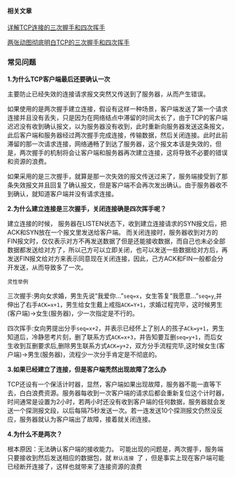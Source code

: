 #### 相关文章

[详解TCP连接的三次握手和四次挥手](https://www.cnblogs.com/AhuntSun-blog/p/12028636.html)

[两张动图彻底明白TCP的三次握手和四次挥手](https://blog.csdn.net/qzcsu/article/details/72861891)

### 常见问题

**1.为什么TCP客户端最后还要确认一次**

主要防止已经失效的连接请求报文突然又传送到了服务器，从而产生错误。

如果使用的是两次握手建立连接，假设有这样一种场景，客户端发送了第一个请求连接并且没有丢失，只是因为在网络结点中滞留的时间太长了，由于TCP的客户端迟迟没有收到确认报文，以为服务器没有收到，此时重新向服务器发送这条报文，此后客户端和服务器经过两次握手完成连接，传输数据，然后关闭连接。此时此前滞留的那一次请求连接，网络通畅了到达了服务器，这个报文本该是失效的，但是，两次握手的机制将会让客户端和服务器再次建立连接，这将导致不必要的错误和资源的浪费。

如果采用的是三次握手，就算是那一次失效的报文传送过来了，服务端接受到了那条失效报文并且回复了确认报文，但是客户端不会再次发出确认。由于服务器收不到确认，就知道客户端并没有请求连接。

**2.为什么建立连接是三次握手，关闭连接确是四次挥手呢？**

建立连接的时候， 服务器在LISTEN状态下，收到建立连接请求的SYN报文后，把ACK和SYN放在一个报文里发送给客户端。
而关闭连接时，服务器收到对方的FIN报文时，仅仅表示对方不再发送数据了但是还能接收数据，而自己也未必全部数据都发送给对方了，所以己方可以立即关闭，也可以发送一些数据给对方后，再发送FIN报文给对方来表示同意现在关闭连接，因此，己方ACK和FIN一般都会分开发送，从而导致多了一次。

`灵性举例`

三次握手:男向女求婚，男生先说“我爱你...”`seq=x`，女生答复“我愿意...”`seq=y`,并伸出了右手`ACK=x+1`，男生给女生戴上戒指`ACK=Y+1`，求婚过程完毕，这时候男生(客户端)->女生(服务器)，少一次指定是不行的。

四次挥手:女向男提出分手`seq=x+2`，并表示已经怀上了别人的孩子`ACk=y+1`，男生知道后，冷静思考片刻，删了联系方式`ACK=x+3`，并告知要互删`seq=y+1`，而后女生收到互删要求后,删除男生联系方式`ACK=y+2`，双方分手流程完毕,这时候女生(客户端)->男生(服务器)，流程少一次分手肯定是不彻底的。

**3.如果已经建立了连接，但是客户端秃然出现故障了怎么办**

TCP还设有一个保活计时器，显然，客户端如果出现故障，服务器不能一直等下去，白白浪费资源。服务器每收到一次客户端的请求后都会重新复位这个计时器，时间通常是设置为2小时，若两小时还没有收到客户端的任何数据，服务器就会发送一个探测报文段，以后每隔75秒发送一次。若一连发送10个探测报文仍然没反应，服务器就认为客户端出了故障，接着就关闭连接。

**4.为什么不是两次？**

 根本原因：无法确认客户端的接收能力。 可能出现的问题是，两次握手，服务端只要接收到然后发送相应的数据包，就 `默认连接 `了 ，但是事实上现在客户端可能已经断开连接了，这样也就带来了连接资源的浪费 

